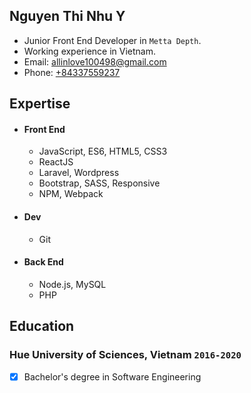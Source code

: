## Nguyen Thi Nhu Y

* Junior Front End Developer in `Metta Depth`.
* Working experience in Vietnam.
* Email: [allinlove100498@gmail.com](mailto:allinlove100498@gmail.com)
* Phone: [+84337559237](tel:+84337559237)

## Expertise

* #### Front End
	* JavaScript, ES6, HTML5, CSS3
	* ReactJS
  * Laravel, Wordpress
  * Bootstrap, SASS, Responsive
  * NPM, Webpack

* #### Dev
	* Git
	
* #### Back End
	* Node.js, MySQL
	* PHP

## Education

### Hue University of Sciences, Vietnam `2016-2020`
- [x] Bachelor's degree in Software Engineering

